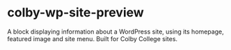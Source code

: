 # colby-wp-site-preview

A block displaying information about a WordPress site, using its homepage, featured image and site menu. Built for Colby College sites.
